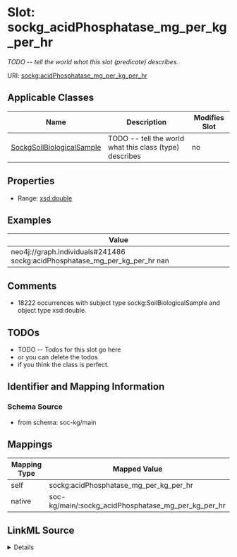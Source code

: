 

# Slot: sockg_acidPhosphatase_mg_per_kg_per_hr


_TODO -- tell the world what this slot (predicate) describes._





URI: [sockg:acidPhosphatase_mg_per_kg_per_hr](http://www.semanticweb.org/sockg/ontologies/2024/0/soil-carbon-ontology/acidPhosphatase_mg_per_kg_per_hr)



<!-- no inheritance hierarchy -->





## Applicable Classes

| Name | Description | Modifies Slot |
| --- | --- | --- |
| [SockgSoilBiologicalSample](../classes/SockgSoilBiologicalSample.md) | TODO -- tell the world what this class (type) describes |  no  |







## Properties

* Range: [xsd:double](http://www.w3.org/2001/XMLSchema#double)






## Examples

| Value |
| --- |
| neo4j://graph.individuals#241486 sockg:acidPhosphatase_mg_per_kg_per_hr nan |

## Comments

* 18222 occurrences with subject type sockg:SoilBiologicalSample and object type xsd:double.

## TODOs

* TODO -- Todos for this slot go here
* or you can delete the todos
* if you think the class is perfect.

## Identifier and Mapping Information







### Schema Source


* from schema: soc-kg/main




## Mappings

| Mapping Type | Mapped Value |
| ---  | ---  |
| self | sockg:acidPhosphatase_mg_per_kg_per_hr |
| native | soc-kg/main/:sockg_acidPhosphatase_mg_per_kg_per_hr |




## LinkML Source

<details>
```yaml
name: sockg_acidPhosphatase_mg_per_kg_per_hr
description: TODO -- tell the world what this slot (predicate) describes.
todos:
- TODO -- Todos for this slot go here
- or you can delete the todos
- if you think the class is perfect.
comments:
- 18222 occurrences with subject type sockg:SoilBiologicalSample and object type xsd:double.
examples:
- value: neo4j://graph.individuals#241486 sockg:acidPhosphatase_mg_per_kg_per_hr nan
from_schema: soc-kg/main
rank: 1000
slot_uri: sockg:acidPhosphatase_mg_per_kg_per_hr
alias: sockg_acidPhosphatase_mg_per_kg_per_hr
domain_of:
- sockg_SoilBiologicalSample
range: double

```
</details>